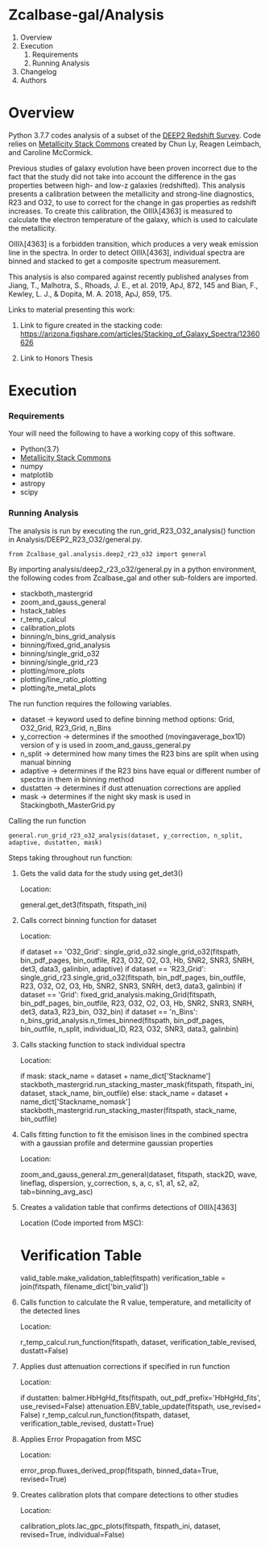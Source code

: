# Zcalbase-gal/Analysis

1. Overview
2. Execution 
    1. Requirements
    2. Running Analysis 
3. Changelog
4. Authors

# Overview

Python 3.7.7 codes analysis of a subset of the [DEEP2 Redshift Survey](http://deep.ps.uci.edu).
Code relies on [Metallicity Stack Commons](https://github.com/astrochun/Metallicity_Stack_Commons)
created by Chun Ly, Reagen Leimbach, and Caroline McCormick. 

Previous studies of galaxy evolution have been proven incorrect due to the fact that the study did not take into 
account the difference in the gas properties between high- and low-z galaxies (redshifted). This analysis presents
a calibration between the metallicity and strong-line diagnostics, R23 and O32, to use to correct for the change 
in gas properties as redshift increases. To create this calibration, the OIIIλ[4363] is measured to calculate
the electron temperature of the galaxy, which is used to calculate the metallicity. 

OIIIλ[4363] is a forbidden transition, which produces a very weak emission line in the spectra. In order to 
detect OIIIλ[4363], individual spectra are binned and stacked to get a composite spectrum measurement. 

This analysis is also compared against recently published analyses from 
Jiang, T., Malhotra, S., Rhoads, J. E., et al. 2019, ApJ, 872, 145  and 
Bian, F., Kewley, L. J., & Dopita, M. A. 2018, ApJ, 859, 175. 

Links to material presenting this work: 
1. Link to figure created in the stacking code: 
https://arizona.figshare.com/articles/Stacking_of_Galaxy_Spectra/12360626

2. Link to Honors Thesis

# Execution 

### Requirements 
Your will need the following to have a working copy of this software.

- Python(3.7)
- [Metallicity Stack Commons](https://github.com/astrochun/Metallicity_Stack_Commons)
- numpy 
- matplotlib
- astropy
- scipy

### Running Analysis 
The analysis is run by executing the run_grid_R23_O32_analysis() function in Analysis/DEEP2_R23_O32/general.py. 



    from Zcalbase_gal.analysis.deep2_r23_o32 import general


By importing analysis/deep2_r23_o32/general.py in a python environment, the following codes from Zcalbase_gal 
and other sub-folders are imported. 
- stackboth_mastergrid
- zoom_and_gauss_general
- hstack_tables
- r_temp_calcul
- calibration_plots
- binning/n_bins_grid_analysis
- binning/fixed_grid_analysis
- binning/single_grid_o32 
- binning/single_grid_r23
- plotting/more_plots
- plotting/line_ratio_plotting
- plotting/te_metal_plots

The run function requires the following variables. 

- dataset -> keyword used to define binning method  options: Grid, O32_Grid, R23_Grid, n_Bins
- y_correction -> determines if the smoothed (movingaverage_box1D) version of y is used in zoom_and_gauss_general.py
- n_split -> determined how many times the R23 bins are split when using manual binning
- adaptive -> determines if the R23 bins have equal or different number of spectra in them in binning method
- dustatten -> determines if dust attenuation corrections are applied
- mask -> determines if the night sky mask is used in Stackingboth_MasterGrid.py

Calling the run function


    general.run_grid_r23_o32_analysis(dataset, y_correction, n_split, 
    adaptive, dustatten, mask)
    

Steps taking throughout run function: 

1. Gets the valid data for the study using get_det3() 

   Location:
   
   
    general.get_det3(fitspath, fitspath_ini)
   

2. Calls correct binning function for dataset 

   Location:
   
   
    if dataset == 'O32_Grid':
        single_grid_o32.single_grid_o32(fitspath, bin_pdf_pages, bin_outfile,
                                        R23, O32, O2, O3, Hb, SNR2, SNR3, SNRH,
                                        det3, data3, galinbin, adaptive)
    if dataset == 'R23_Grid':
        single_grid_r23.single_grid_o32(fitspath, bin_pdf_pages, bin_outfile,
                                        R23, O32, O2, O3, Hb, SNR2, SNR3, SNRH,
                                        det3, data3, galinbin)
    if dataset == 'Grid':
        fixed_grid_analysis.making_Grid(fitspath, bin_pdf_pages, bin_outfile,
                                        R23, O32, O2, O3, Hb, SNR2, SNR3, SNRH, det3, data3,
                                        R23_bin, O32_bin)
    if dataset == 'n_Bins':
        n_bins_grid_analysis.n_times_binned(fitspath, bin_pdf_pages, bin_outfile, n_split, individual_ID,
                                            R23, O32, SNR3, data3, galinbin)
   

3. Calls stacking function to stack individual spectra 

   Location:
   
   
    if mask:
            stack_name = dataset + name_dict['Stackname']
            stackboth_mastergrid.run_stacking_master_mask(fitspath, fitspath_ini,
                                                          dataset, stack_name, bin_outfile)
        else:
            stack_name = dataset + name_dict['Stackname_nomask']
            stackboth_mastergrid.run_stacking_master(fitspath, stack_name, bin_outfile)
   

4. Calls fitting function to fit the emisison lines in the combined spectra 
with a gaussian profile and determine gaussian properties 

   Location:
   
   
    zoom_and_gauss_general.zm_general(dataset, fitspath, stack2D, wave, lineflag, dispersion, y_correction,
                                      s, a, c, s1, a1, s2, a2, tab=binning_avg_asc)
   

5. Creates a validation table that confirms detections of OIIIλ[4363]

   Location (Code imported from MSC):
   
   
    # Verification Table
    valid_table.make_validation_table(fitspath)
    verification_table = join(fitspath, filename_dict['bin_valid'])
   

6. Calls function to calculate the R value, temperature, and metallicity of the detected lines

   Location:
   
   
    r_temp_calcul.run_function(fitspath, dataset, verification_table_revised, dustatt=False)
   

7. Applies dust attenuation corrections if specified in run function 

   Location:
   
   
    if dustatten:
        balmer.HbHgHd_fits(fitspath, out_pdf_prefix='HbHgHd_fits', use_revised=False)
        attenuation.EBV_table_update(fitspath, use_revised= False)
        r_temp_calcul.run_function(fitspath, dataset, verification_table_revised, dustatt=True)
   

8. Applies Error Propagation from MSC

   Location:
   
   
    error_prop.fluxes_derived_prop(fitspath, binned_data=True, revised=True)
   

9. Creates calibration plots that compare detections to other studies 

   Location:
   
   
    calibration_plots.lac_gpc_plots(fitspath, fitspath_ini, dataset, revised=True, individual=False)
   



